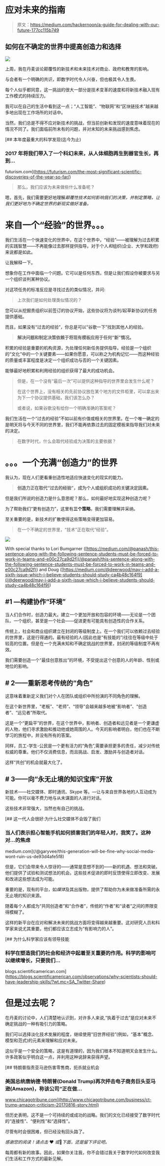 # 应对未来的指南

> 原文：<https://medium.com/hackernoon/a-guide-for-dealing-with-our-future-177cc115b749>

## 如何在不确定的世界中提高创造力和选择

![](img/aa65d91a9bb84366876036533e00f2a3.png)

上周，我在丹麦谈论颠覆性的新技术和未来技术对商业、政府和教育的影响。

与会者有一个明确的共识，即数字时代令人兴奋，但也极其令人生畏。

每个人似乎都同意，这一挑战的很大一部分是技术变革的速度和将新技术融入现有工作模式的持续压力。

我可以在自己的生活中看到这一点；“人工智能”、“物联网”和“区块链技术”越来越多地出现在工作场所的对话中。

当然，我们总是不得不应对新技术的挑战，但当前创新和发现的速度意味着现在的情况不同了。我们面临前所未有的问题，并对未知的未来挑战感到焦虑。

[](https://futurism.com/the-most-significant-scientific-discoveries-of-the-year-so-far/) [## 本年度最重大的科学发现(迄今为止)

### 2017 年将我们带入了一个科幻未来，从人体细胞再生到器官生长，再到…

futurism.com](https://futurism.com/the-most-significant-scientific-discoveries-of-the-year-so-far/) 

> 那么，我们应该为未来做些什么准备呢？

嗯，首先，我们需要更好地理解*颠覆性技术如何影响我们的决策，并制定策略，让我们更好地为不确定世界的新现实做好准备。*

# 来自一个“经验”的世界。。。

我们生活在一个快速变化的世界中，在这个世界中，“经验”——被理解为过去积累的实践智慧——不再能像过去那样提供指导。对于个人*和*组织(企业、大学和政府)来说都是如此。

让我解释一下。

想象你在工作中面临一个问题。它可以是任何东西，但是让我们假设你被要求与另一个组织谈判某种协议。

对这项任务的标准反应是寻找过去的类似情况，并问:

> 上次我们是如何处理类似情况的？

您可以从挖掘贵组织以前签订的协议开始，这些协议将为谈判/起草新协议的任务提供基础。

而且，如果没有“过去的经验”，你总是可以“谷歌一下”找到其他人的经验。

> **解决问题和制定决策依赖于将现有模板应用于任何“新”情况。**

积累的经验是重要的机构资源，为处理任何新任务提供指导。经验是一个组织的“文化”中的一个关键要素——如果你愿意，可以称之为机构记忆——而这种经验的质量或丰富程度是决定一个组织成功与否的一个关键因素。

能够最好地积累和利用经验的组织获得了最大的成功机会。

> 但是，在一个没有“最后一次”可以提供这种指导的世界里会发生什么呢？
> 
> 在这个世界上，没有相关的先前协议放在某个地方的文件柜里，可以拿出来为下一个协议提供基础，我们该怎么办？
> 
> 或者说，如果谷歌没有给你一个明确准确的答案呢？

我们生活在一个“过去的经验”不如以前有价值或相关的世界里。在一个唯一确定的是明天将与今天不同的世界里，我们不能再依靠过去的固定模板来指导我们对未来的决定。

> 在数字时代，什么会取代经验成为决策的主要依据？

# 。。。一个充满“创造力”的世界

我认为，现在人们更看重创造性地适应快速变化的现实的能力。

> **创造力正在取代“过去的经验”，成为个人或组织成功的关键决定因素。**

但是我们所说的创造力是什么意思呢？那么，如何最好地实现这种创造力呢？

为了帮助我们“更有创造力”，这里有**三个策略**，我们需要理解并采纳。

至关重要的是，新技术的扩散使得这些策略变得更加容易。

> 在一个不确定的世界里，“技术”正在取代“经验”。

![](img/ca7e721ed2c1f19f01fc18db3cf1d16e.png)

With special thanks to Lori Bumgarner ([https://medium.com/@panash/this-sentence-along-with-the-following-sentence-students-must-be-forced-to-work-in-teams-and-e00c27ca9d2f](/@panash/this-sentence-along-with-the-following-sentence-students-must-be-forced-to-work-in-teams-and-e00c27ca9d2f)) and Doug ([https://medium.com/@deerwood/may-i-add-a-sixth-issue-which-i-believe-students-should-study-ca4b48c164f9](/@deerwood/may-i-add-a-sixth-issue-which-i-believe-students-should-study-ca4b48c164f9))

## **#1 —构建协作“环境”**

当人们合作时，创造力最大。建立一个更加开放和包容的环境——无论是一个团队、一个组织，甚至是一个社会——促进更有可能具有创造性的合作关系。

传统上，社会和商业组织建立在封闭的等级制度上。在一个我们可以依赖过去经验的世界里，这是行得通的。最有经验的人(因此也是“有技能的”)往往在等级中处于较高的位置。但是在一个充满未知和不确定挑战的世界里，封闭的等级制度不再有效。

我们需要创造一个“最佳创意胜出”的环境，不受提出这个创意的人的年龄、性别或地位的影响。

## **# 2——重新思考传统的“角色”**

这意味着重新定义我们对个人在团队或组织中所扮演的不同角色的理解。

在这个新世界里，“老板”、“老师”、“领导”会越来越多地被“影响者”、“创造者”、“远见者”所取代。

这是一个“更扁平”的世界，在这个世界中，影响者、创造者和远见者是一个更谦虚的人物，他们寻求激励和推动他或她周围的人。今天的影响者明白，他们也在不断学习的旅程中，并没有所有的答案。

同样，员工-学生-公民是一个更有活力的“角色”,需要承担更多的责任，减少对传统权威的尊重。他们不仅消费信息，而且挑战、启发、激励并与创造者对话。

这样“共创”的机会就最大化了。

## **# 3——向“永无止境的知识宝库”开放**

新技术——社交媒体、即时通讯、Skype 等。—让与来自世界各地的人互动成为可能。你可以毫不费力地与从未谋面的人进行对话。

这些技术非常强大，当然也有自己的挑战。

[](/@garyvee/this-generation-will-be-fine-why-social-media-wont-ruin-us-de93d4afe5f8) [## 这一代人会很好:为什么社交媒体不会毁了我们

### 当人们表示担心智能手机如何损害我们的年轻人时，我笑了。这种对…的焦虑

medium.com](/@garyvee/this-generation-will-be-fine-why-social-media-wont-ruin-us-de93d4afe5f8) 

但是，它们会带来令人惊讶的——通常是意想不到的——新的机遇、想法和突破。他们提供了试验和测试想法的机会。这些技术促进的即时反馈使得立即改变、发展和改进这些想法成为可能。

重要的是，现有的平台，如*媒体*及其出版物，提供了帮助你为未来做准备所需的永无止境的知识来源。

随着每个人都成为“共同创造者”和“合作者”，传统的“作者”和“读者”之间的界限变得模糊了。

这样的新平台在应对和解决未来的挑战方面将变得越来越重要。这对研究人员和科学家来说尤其重要。他们都应该立志成为“有影响力的人”。

[](https://blogs.scientificamerican.com/observations/why-scientists-should-have-leadership-skills/?wt.mc=SA_Twitter-Share) [## 为什么科学家应该有领导技能

### 科学在塑造我们的社会和经济中起着至关重要的作用。科学的影响可以继续增长，只要我们…

blogs.scientificamerican.com](https://blogs.scientificamerican.com/observations/why-scientists-should-have-leadership-skills/?wt.mc=SA_Twitter-Share) 

# 但是过去呢？

在丹麦的讨论中，人们清楚地认识到，对许多人来说,“执着于过去”是应对未来不确定挑战的一种有吸引力的策略。

我们可以选择淡化技术发展的程度，继续使用“旧世界经验”(例如，“基本”概念、模型和范式)的元素来理解和应对未来。

这似乎是一个安全的策略，这是有道理的，因为我们根本不知道明天会发生什么。许多政客似乎明白这一点，并利用这种说辞来获得声望。

[](http://www.chicagotribune.com/business/ct-trump-amazon-criticism-20170816-story.html) [## 特朗普指责亚马逊伤害零售商，扼杀就业机会

### 美国总统唐纳德·特朗普(Donald Trump)再次抨击电子商务巨头亚马逊(Amazon)，称该公司“正在做…

www.chicagotribune.com](http://www.chicagotribune.com/business/ct-trump-amazon-criticism-20170816-story.html) 

但历史表明，这不是一个可持续的或成功的战略。我们的文化已经接受了数字时代的“连接性”、“便利性”和“选择性”。

尽管有时会很困难，但已经没有回头路了。

*感谢您的阅读！请点击* ❤️ *或*👏*下面，还是留下评论吧。*

每周都有新的故事。因此，如果你关注我，你不会错过我关于数字时代如何改变我们生活和工作方式的最新见解。